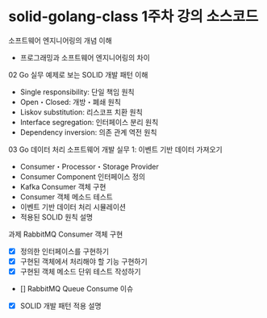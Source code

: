 # solid-golang-class 1주차 강의 소스코드

소프트웨어 엔지니어링의 개념 이해
- 프로그래밍과 소프트웨어 엔지니어링의 차이

02
Go 실무 예제로 보는 SOLID 개발 패턴 이해
- Single responsibility: 단일 책임 원칙
- Open・Closed: 개방・폐쇄 원칙
- Liskov substitution: 리스코프 치환 원칙
- Interface segregation: 인터페이스 분리 원칙
- Dependency inversion: 의존 관계 역전 원칙

03
Go 데이터 처리 소프트웨어 개발 실무 1: 이벤트 기반 데이터 가져오기
- Consumer・Processor・Storage Provider
- Consumer Component 인터페이스 정의
- Kafka Consumer 객체 구현
- Consumer 객체 메소드 테스트
- 이벤트 기반 데이터 처리 시뮬레이션
- 적용된 SOLID 원칙 설명

과제
RabbitMQ Consumer 객체 구현
- [X] 정의한 인터페이스를 구현하기
- [X] 구현된 객체에서 처리해야 할 기능 구현하기
- [X] 구현된 객체 메소드 단위 테스트 작성하기
- [] RabbitMQ Queue Consume 이슈
- [X] SOLID 개발 패턴 적용 설명